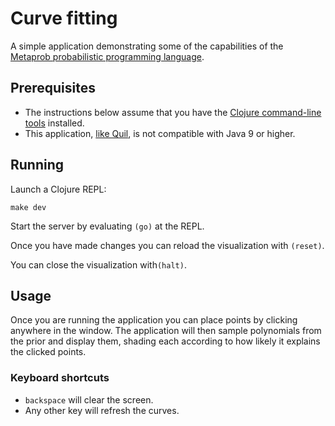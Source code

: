 # Curve fitting

A simple application demonstrating some of the capabilities of the [Metaprob probabilistic programming language](https://github.com/probcomp/metaprob).

## Prerequisites

* The instructions below assume that you have the [Clojure command-line tools](https://clojure.org/guides/deps_and_cli) installed.
* This application, [like Quil](https://github.com/quil/quil/issues/228), is not compatible with Java 9 or higher.

## Running

Launch a Clojure REPL:

    make dev

Start the server by evaluating `(go)` at the REPL.

Once you have made changes you can reload the visualization with `(reset)`.

You can close the visualization with`(halt)`.

## Usage

Once you are running the application you can place points by clicking anywhere in the window. The application will then sample polynomials from the prior and display them, shading each according to how likely it explains the clicked points.

### Keyboard shortcuts

- `backspace` will clear the screen.
- Any other key will refresh the curves.
